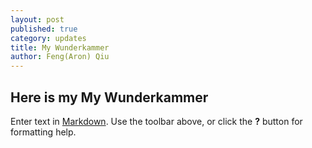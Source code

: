 ```yaml
---
layout: post
published: true
category: updates
title: My Wunderkammer
author: Feng(Aron) Qiu
---
```

## Here is my My Wunderkammer

Enter text in [Markdown](http://daringfireball.net/projects/markdown/). Use the toolbar above, or click the **?** button for formatting help.
